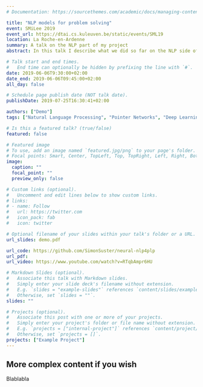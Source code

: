 ```yaml
---
# Documentation: https://sourcethemes.com/academic/docs/managing-content/

title: "NLP models for problem solving"
event: SMiLee 2019
event_url: https://dtai.cs.kuleuven.be/static/events/SML19
location: La Roche-en-Ardenne 
summary: A talk on the NLP part of my project
abstract: In this talk I describe what we did so far on the NLP side of the project and the future developments.

# Talk start and end times.
#   End time can optionally be hidden by prefixing the line with `#`.
date: 2019-06-06T9:30:00+02:00
date_end: 2019-06-06T09:45:00+02:00
all_day: false

# Schedule page publish date (NOT talk date).
publishDate: 2019-07-25T16:30:41+02:00

authors: ["Demo"]
tags: ["Natural Language Processing", "Pointer Networks", "Deep Learning"]

# Is this a featured talk? (true/false)
featured: false

# Featured image
# To use, add an image named `featured.jpg/png` to your page's folder. 
# Focal points: Smart, Center, TopLeft, Top, TopRight, Left, Right, BottomLeft, Bottom, BottomRight.
image:
  caption: ""
  focal_point: ""
  preview_only: false

# Custom links (optional).
#   Uncomment and edit lines below to show custom links.
# links:
# - name: Follow
#   url: https://twitter.com
#   icon_pack: fab
#   icon: twitter

# Optional filename of your slides within your talk's folder or a URL.
url_slides: demo.pdf

url_code: https://github.com/SimonSuster/neural-nlp4plp
url_pdf:
url_video: https://www.youtube.com/watch?v=RTqbAmpr6HU

# Markdown Slides (optional).
#   Associate this talk with Markdown slides.
#   Simply enter your slide deck's filename without extension.
#   E.g. `slides = "example-slides"` references `content/slides/example-slides.md`.
#   Otherwise, set `slides = ""`.
slides: ""

# Projects (optional).
#   Associate this post with one or more of your projects.
#   Simply enter your project's folder or file name without extension.
#   E.g. `projects = ["internal-project"]` references `content/project/deep-learning/index.md`.
#   Otherwise, set `projects = []`.
projects: ["Example Project"]
---
```


## More complex content if you wish
Blablabla
